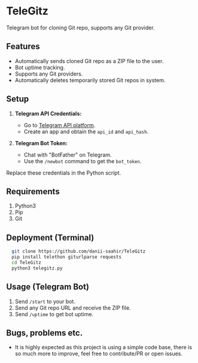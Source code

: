 # TeleGitz
Telegram bot for cloning Git repo, supports any Git provider.

## Features
- Automatically sends cloned Git repo as a ZIP file to the user.
- Bot uptime tracking.
- Supports any Git providers.
- Automatically deletes temporarily stored Git repos in system.

## Setup
1. **Telegram API Credentials:**
   - Go to [Telegram API platform](https://my.telegram.org/auth).
   - Create an app and obtain the `api_id` and `api_hash`.

2. **Telegram Bot Token:**
   - Chat with "BotFather" on Telegram.
   - Use the `/newbot` command to get the `bot_token`.

Replace these credentials in the Python script.

## Requirements
1. Python3
2. Pip
3. Git

## Deployment (Terminal)
```bash
  git clone https://github.com/danii-saahir/TeleGitz
  pip install telethon giturlparse requests
  cd TeleGitz
  python3 telegitz.py
```

## Usage (Telegram Bot)
1. Send `/start` to your bot.
2. Send any Git repo URL and receive the ZIP file.
3. Send `/uptime` to get bot uptime.

## Bugs, problems etc.
- It is highly expected as this project is using a simple code base, there is so much more to improve, feel free to contribute/PR or open issues.
